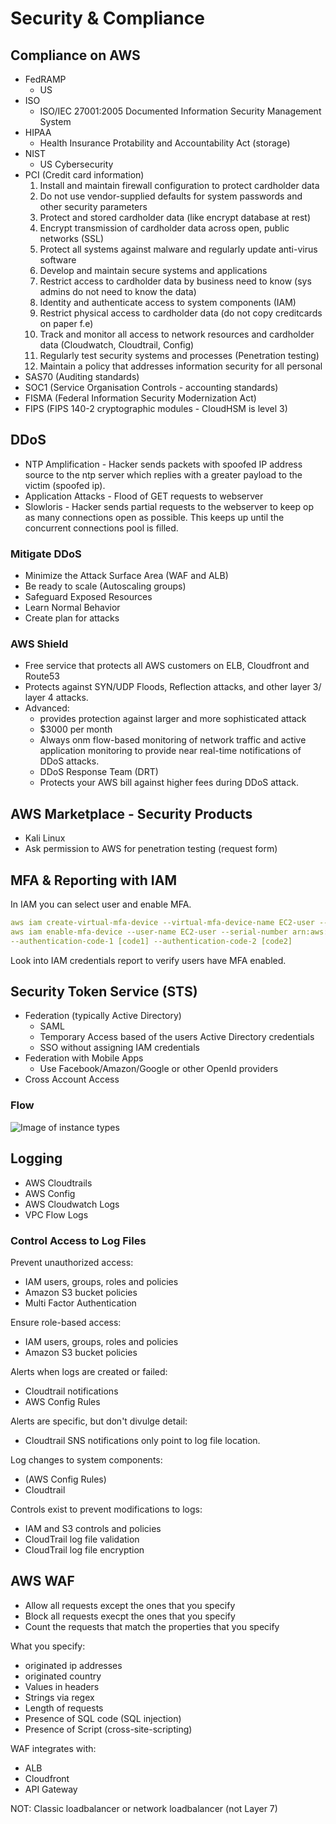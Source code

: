 # Security & Compliance

## Compliance on AWS

- FedRAMP
    - US
- ISO
    - ISO/IEC 27001:2005 Documented Information Security Management System
- HIPAA
    - Health Insurance Protability and Accountability Act (storage)
- NIST
    - US Cybersecurity
- PCI (Credit card information)
    1. Install and maintain firewall configuration to protect cardholder data
    2. Do not use vendor-supplied defaults for system passwords and other security parameters
    3. Protect and stored cardholder data (like encrypt database at rest)
    4. Encrypt transmission of cardholder data across open, public networks (SSL)
    5. Protect all systems against malware and regularly update anti-virus software
    6. Develop and maintain secure systems and applications
    7. Restrict access to cardholder data by business need to know (sys admins do not need to know the data)
    8. Identity and authenticate access to system components (IAM)
    9. Restrict physical access to cardholder data (do not copy creditcards on paper f.e)
    10. Track and monitor all access to network resources and cardholder data (Cloudwatch, Cloudtrail, Config)
    11. Regularly test security systems and processes (Penetration testing)
    12. Maintain a policy that addresses information security for all personal
- SAS70 (Auditing standards)
- SOC1 (Service Organisation Controls - accounting standards)
- FISMA (Federal Information Security Modernization Act)
- FIPS (FIPS 140-2 cryptographic modules - CloudHSM is level 3)
  
## DDoS

- NTP Amplification - Hacker sends packets with spoofed IP address source to the ntp server which replies with a 
greater payload to the victim (spoofed ip).
- Application Attacks - Flood of GET requests to webserver
- Slowloris - Hacker sends partial requests to the webserver to keep op as many connections open as possible.
This keeps up until the concurrent connections pool is filled.

### Mitigate DDoS

- Minimize the Attack Surface Area (WAF and ALB)
- Be ready to scale (Autoscaling groups)
- Safeguard Exposed Resources
- Learn Normal Behavior
- Create plan for attacks

### AWS Shield

- Free service that protects all AWS customers on ELB, Cloudfront and Route53
- Protects against SYN/UDP Floods, Reflection attacks, and other layer 3/ layer 4 attacks.
- Advanced:
    - provides protection against larger and more sophisticated attack
    - $3000 per month
    - Always onm flow-based monitoring of network traffic and active application monitoring
    to provide near real-time notifications of DDoS attacks.
    - DDoS Response Team (DRT)
    - Protects your AWS bill against higher fees during DDoS attack.
    
## AWS Marketplace - Security Products

- Kali Linux
- Ask permission to AWS for penetration testing (request form)

## MFA & Reporting with IAM

In IAM you can select user and enable MFA.

```yaml
aws iam create-virtual-mfa-device --virtual-mfa-device-name EC2-user --outfile ./QRCode.png --bootstrap-method QRCodePNG
aws iam enable-mfa-device --user-name EC2-user --serial-number arn:aws:iam::[username]:mfa/EC2-user \
--authentication-code-1 [code1] --authentication-code-2 [code2]
```

Look into IAM credentials report to verify users have MFA enabled.

## Security Token Service (STS)

- Federation (typically Active Directory)
    - SAML
    - Temporary Access based of the users Active Directory credentials
    - SSO without assigning IAM credentials
- Federation with Mobile Apps
    - Use Facebook/Amazon/Google or other OpenId providers
- Cross Account Access

### Flow
![Image of instance types](https://github.com/jeffvdv/Mynotes/blob/master/Screenshot%2020-07-08%at%07.53.34.png)

## Logging

- AWS Cloudtrails
- AWS Config
- AWS Cloudwatch Logs
- VPC Flow Logs

### Control Access to Log Files

Prevent unauthorized access:

- IAM users, groups, roles and policies
- Amazon S3 bucket policies
- Multi Factor Authentication

Ensure role-based access:

- IAM users, groups, roles and policies
- Amazon S3 bucket policies

Alerts when logs are created or failed:

- Cloudtrail notifications
- AWS Config Rules

Alerts are specific, but don't divulge detail:

- Cloudtrail SNS notifications only point to log file location.

Log changes to system components:

- (AWS Config Rules)
- Cloudtrail

Controls exist to prevent modifications to logs:

- IAM and S3 controls and policies
- CloudTrail log file validation
- CloudTrail log file encryption

## AWS WAF

- Allow all requests except the ones that you specify
- Block all requests execpt the ones that you specify
- Count the requests that match the properties that you specify

What you specify:

- originated ip addresses
- originated country
- Values in headers
- Strings via regex
- Length of requests
- Presence of SQL code (SQL injection)
- Presence of Script (cross-site-scripting)

WAF integrates with:

- ALB
- Cloudfront
- API Gateway

NOT: Classic loadbalancer or network loadbalancer (not Layer 7)





